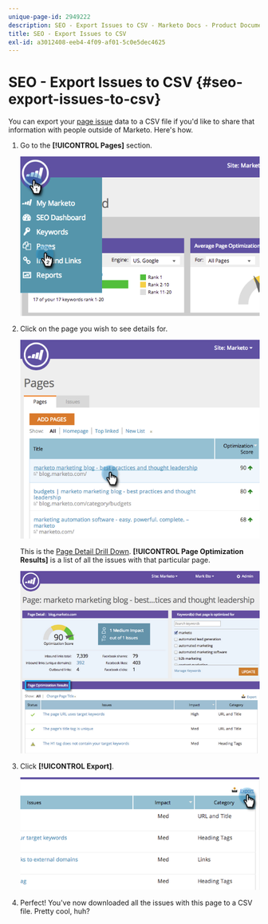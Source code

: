 ```yaml
---
unique-page-id: 2949222
description: SEO - Export Issues to CSV - Marketo Docs - Product Documentation
title: SEO - Export Issues to CSV
exl-id: a3012408-eeb4-4f09-af01-5c0e5dec4625
---
```

# SEO - Export Issues to CSV {#seo-export-issues-to-csv}

You can export your [page issue](/help/marketo/product-docs/additional-apps/seo/pages/seo-understanding-pages.md) data to a CSV file if you'd like to share that information with people outside of Marketo. Here's how.

1. Go to the **[!UICONTROL Pages]** section.

   ![](assets/image2014-9-18-13-3a16-3a5.png)

1. Click on the page you wish to see details for.

   ![](assets/image2014-9-18-13-3a16-3a8.png)

   This is the [Page Detail Drill Down](/help/marketo/product-docs/additional-apps/seo/pages/seo-using-the-page-detail-drill-down.md). **[!UICONTROL Page Optimization Results]** is a list of all the issues with that particular page.

   ![](assets/image2014-9-18-13-3a16-3a12.png)

1. Click **[!UICONTROL Export]**.

   ![](assets/image2014-9-18-13-3a16-3a39.png)

1. Perfect! You've now downloaded all the issues with this page to a CSV file. Pretty cool, huh?
